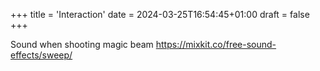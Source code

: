 +++
title = 'Interaction'
date = 2024-03-25T16:54:45+01:00
draft = false
+++

Sound when shooting
magic beam
https://mixkit.co/free-sound-effects/sweep/